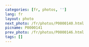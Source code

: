```yaml
---
categories: [fr, photos, '']
lang: fr
layout: photo
next_photo: /fr/photos/P0000140.html
picname: P0000141
prev_photo: /fr/photos/P0000146.html
tags: []
---
```

